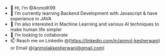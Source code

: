 - 👋 Hi, I’m @AnmolK99
- 🌱 I’m currently learning Backend Development with Javascript & have experience in JAVA
- 👀 I’m also interested in Machine Learning and various AI techniques to make human life simpler
- 💞️ I’m looking to collaborate
- 📫 Reach me on Linkedin @(https://linkedin.com/in/anmol-kesherwani) or  Email @(anmolakkesherwani@gmail.com)

<!---
AnmolK99/AnmolK99 is a ✨ special ✨ repository because its `README.md` (this file) appears on your GitHub profile.
You can click the Preview link to take a look at your changes.
--->
